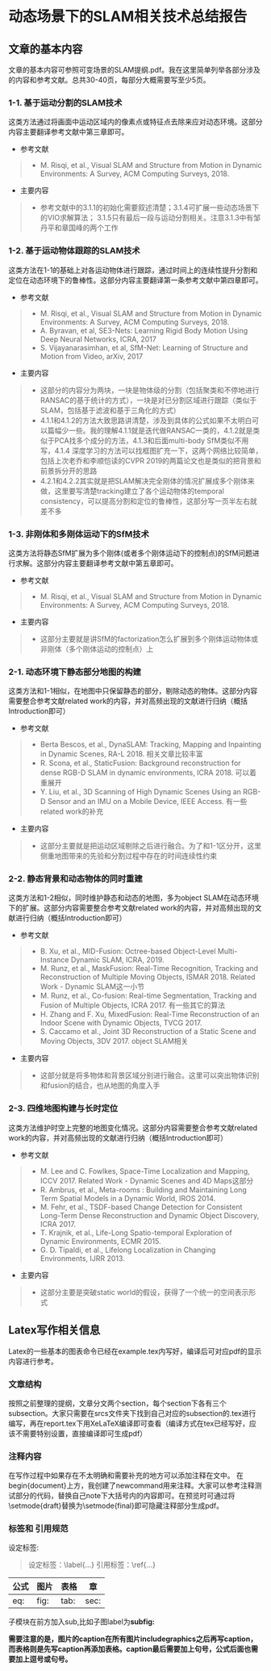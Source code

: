 
# 动态场景下的SLAM相关技术总结报告

## 文章的基本内容
文章的基本内容可参照可变场景的SLAM提纲.pdf。我在这里简单列举各部分涉及的内容和参考文献。总共30-40页，每部分大概需要写至少5页。

### 1-1. 基于运动分割的SLAM技术
这类方法通过将画面中运动区域内的像素点或特征点去除来应对动态环境。这部分内容主要翻译参考文献中第三章即可。
- 参考文献 
> - M. Risqi, et al., Visual SLAM and Structure from Motion in Dynamic Environments: A Survey, ACM Computing Surveys, 2018.

- 主要内容
> - 参考文献中的3.1.1的初始化需要叙述清楚；3.1.4可扩展一些动态场景下的VIO求解算法； 3.1.5只有最后一段与运动分割相关。注意3.1.3中有邹丹平和章国峰的两个工作

### 1-2. 基于运动物体跟踪的SLAM技术
这类方法在1-1的基础上对各运动物体进行跟踪，通过时间上的连续性提升分割和定位在动态环境下的鲁棒性。这部分内容主要翻译第一条参考文献中第四章即可。
- 参考文献 
> - M. Risqi, et al., Visual SLAM and Structure from Motion in Dynamic Environments: A Survey, ACM Computing Surveys, 2018.
> - A. Byravan, et al, SE3-Nets: Learning Rigid Body Motion Using Deep Neural Networks, ICRA, 2017
> - S. Vijayanarasimhan, et al, SfM-Net: Learning of Structure and Motion from Video, arXiv, 2017

- 主要内容
> - 这部分的内容分为两块，一块是物体级的分割（包括聚类和不停地进行RANSAC的基于统计的方式），一块是对已分割区域进行跟踪（类似于SLAM，包括基于滤波和基于三角化的方式）
> - 4.1.1和4.1.2的方法大致思路讲清楚，涉及到具体的公式如果不太明白可以篇幅少一些。我的理解4.1.1就是迭代做RANSAC一类的，4.1.2就是类似于PCA找多个成分的方法，4.1.3和后面multi-body SfM类似不用写，4.1.4 深度学习的方法可以找框图扩充一下，这两个网络比较简单，包括上次老乔和李顺恺读的CVPR 2019的两篇论文也是类似的把背景和前景拆分开的思路
> - 4.2.1和4.2.2其实就是把SLAM解决完全刚体的情况扩展成多个刚体来做，这里要写清楚tracking建立了各个运动物体的temporal consistency，可以提高分割和定位的鲁棒性，这部分写一页半左右就差不多

### 1-3. 非刚体和多刚体运动下的SfM技术
这类方法将静态SfM扩展为多个刚体(或者多个刚体运动下的控制点)的SfM问题进行求解。这部分内容主要翻译参考文献中第五章即可。
- 参考文献 
> - M. Risqi, et al., Visual SLAM and Structure from Motion in Dynamic Environments: A Survey, ACM Computing Surveys, 2018.

- 主要内容
> - 这部分主要就是讲SfM的factorization怎么扩展到多个刚体运动物体或非刚体（多个刚体运动的控制点）上

### 2-1. 动态环境下静态部分地图的构建
这类方法和1-1相似，在地图中只保留静态的部分，剔除动态的物体。这部分内容需要整合参考文献related work的内容，并对高频出现的文献进行归纳（概括Introduction即可）
- 参考文献 
> - Berta Bescos, et al., DynaSLAM: Tracking, Mapping and Inpainting in Dynamic Scenes, RA-L 2018. 相关文章比较丰富
> - R. Scona, et al., StaticFusion: Background reconstruction for dense RGB-D SLAM in dynamic environments, ICRA 2018. 可以着重展开
> - Y. Liu, et al., 3D Scanning of High Dynamic Scenes Using an RGB-D Sensor and an IMU on a Mobile Device, IEEE Access. 有一些related work的补充

- 主要内容
> - 这部分主要就是把运动区域剔除之后进行融合。为了和1-1区分开，这里侧重地图带来的先验和分割过程中存在的时间连续性约束

### 2-2. 静态背景和动态物体的同时重建
这类方法和1-2相似，同时维护静态和动态的地图，多为object SLAM在动态环境下的扩展。这部分内容需要整合参考文献related work的内容，并对高频出现的文献进行归纳（概括Introduction即可）
- 参考文献 
> - B. Xu, et al., MID-Fusion: Octree-based Object-Level Multi-Instance Dynamic SLAM, ICRA, 2019.
> - M. Runz, et al., MaskFusion: Real-Time Recognition, Tracking and Reconstruction of Multiple Moving Objects, ISMAR 2018. Related Work - Dynamic SLAM这一小节
> - M. Runz, et al., Co-fusion: Real-time Segmentation, Tracking and Fusion of Multiple Objects, ICRA 2017. 有一些其它的算法
> - H. Zhang and F. Xu, MixedFusion: Real-Time Reconstruction of an Indoor Scene with Dynamic Objects, TVCG 2017.
> - S. Caccamo et al., Joint 3D Reconstruction of a Static Scene and Moving Objects, 3DV 2017. object SLAM相关

- 主要内容
> - 这部分就是将多物体和背景区域分别进行融合。这里可以突出物体识别和fusion的结合，也从地图的角度入手

### 2-3. 四维地图构建与长时定位
这类方法维护时空上完整的地图变化情况。这部分内容需要整合参考文献related work的内容，并对高频出现的文献进行归纳（概括Introduction即可）
- 参考文献 
> - M. Lee and C. Fowlkes, Space-Time Localization and Mapping, ICCV 2017. Related Work - Dynamic Scenes and 4D Maps这部分
> - R. Ambrus, et al., Meta-rooms : Building and Maintaining Long Term Spatial Models in a Dynamic World, IROS 2014.
> - M. Fehr, et al., TSDF-based Change Detection for Consistent Long-Term Dense Reconstruction and Dynamic Object Discovery, ICRA 2017.
> - T. Krajnik, et al., Life-Long Spatio-temporal Exploration of Dynamic Environments, ECMR 2015.
> - G. D. Tipaldi, et al., Lifelong Localization in Changing Environments, IJRR 2013.

- 主要内容
> - 这部分主要是突破static world的假设，获得了一个统一的空间表示形式

## Latex写作相关信息
Latex的一些基本的图表命令已经在example.tex内写好，编译后可对应pdf的显示内容进行参考。

### 文章结构
按照之前整理的提纲，文章分文两个section，每个section下各有三个subsection。大家只需要在srcs文件夹下找到自己对应的subsection的.tex进行编写，再在report.tex下用XeLaTeX编译即可查看（编译方式在tex已经写好，应该不需要特别设置，直接编译即可生成pdf）

### 注释内容
在写作过程中如果存在不太明确和需要补充的地方可以添加注释在文中。
在begin{document}上方，我创建了newcommand用来注释。大家可以参考注释测试部分的代码，替换自己note下大括号内的内容即可。在预览时可通过将\setmode{draft}替换为\setmode{final}即可隐藏注释部分生成pdf。

### 标签和 引用规范
设定标签: 
>设定标签：\label{...}
>引用标签：\ref{...}

|公式|图片|表格|章|
|---|---|---|---|
|eq:|fig:|tab:|sec:|

子模块在前方加入sub,比如子图label为**subfig:**

**需要注意的是，图片的caption在所有图片includegraphics之后再写caption，而表格则是先写caption再添加表格。caption最后需要加上句号，公式后面也需要加上逗号或句号。**
